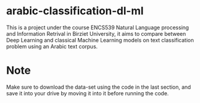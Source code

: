 # arabic-classification-dl-ml
This is a project under the course ENCS539 Natural Language processing and Information Retrival in Birziet University, it aims to compare between Deep Learning  and classical Machine Learning models on text classification problem using an Arabic text corpus.

# Note
Make sure to download the data-set using the code in the last section, and save it into your drive by moving it into it before running the code.

